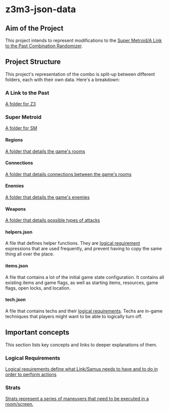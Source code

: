 # z3m3-json-data
## Aim of the Project

This project intends to represent modifications to the [Super Metroid/A Link to the Past Combination Randomizer](https://github.com/tewtal/SMZ3Randomizer).

## Project Structure

This project's representation of the combo is split-up between different folders, each with their own data. Here's a breakdown:

### A Link to the Past

[A folder for Z3](z3/z3-readme.md)

### Super Metroid

[A folder for SM](sm/sm-readme.md)

#### Regions

[A folder that details the game's rooms](region/region-readme.md)

#### Connections

[A folder that details connections between the game's rooms](connection/connection-readme.md)

#### Enemies

[A folder that details the game's enemies](enemies/enemies-readme.md)

#### Weapons

[A folder that details possible types of attacks](weapons/weapons-readme.md)

#### helpers.json

A file that defines helper functions. They are [logical requirement](logicalRequirements.md) expressions that are used frequently, and prevent having to copy the same thing all over the place.

#### items.json

A file that contains a lot of the initial game state configuration. It contains all existing items and game flags, as well as starting items, resources, game flags, open locks, and location.

#### tech.json

A file that contains techs and their [logical requirements](logicalRequirements.md). Techs are in-game techniques that players might want to be able to logically turn off.

## Important concepts

This section lists key concepts and links to deeper explanations of them.

### Logical Requirements

[Logical requirements define what Link/Samus needs to have and to do in order to perform actions](logicalRequirements.md)

### Strats

[Strats represent a series of maneuvers that need to be executed in a room/screen.](strats.md)
